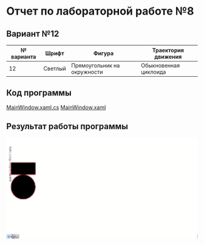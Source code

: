 # Отчет по лабораторной работе №8 #

## Вариант №12 ##

| № варианта | Шрифт   | Фигура                       |Траектория движения|
|------------|---------|------------------------------|---|
| 12         | Светлый | Прямоугольник на окружности  |Обыкновенная циклоида|

## Код программы ##

[MainWindow.xaml.cs](WpfApp1/MainWindow.xaml.cs)
[MainWindow.xaml](WpfApp1/MainWindow.xaml)

## Результат работы программы ##

![result.gif](images/giphy.gif)
